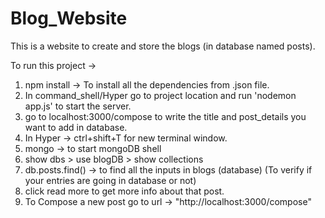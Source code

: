 # Blog_Website
This is a website to create and store the blogs (in database named posts).

To run this project ->
1) npm install -> To install all the dependencies from .json file.
2) In command_shell/Hyper go to project location and run 'nodemon app.js' to start the server.
3) go to localhost:3000/compose to write the title and post_details you want to add in database.
4) In Hyper -> ctrl+shift+T for new terminal window.
5) mongo -> to start mongoDB shell
6) show dbs > use blogDB > show collections
7) db.posts.find() -> to find all the inputs in blogs (database) (To verify if your entries are going in database or not)
8) click read more to get more info about that post.
9) To Compose a new post go to url -> "http://localhost:3000/compose"
